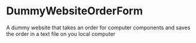 # DummyWebsiteOrderForm
A dummy website that takes an order for computer components and saves the order in a text file on you local computer
